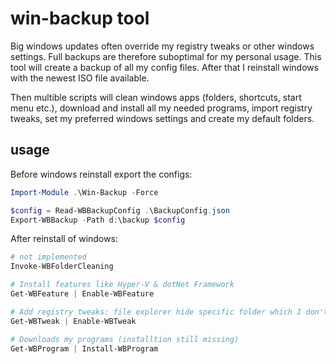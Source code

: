 # win-backup tool
Big windows updates often override my registry tweaks or other windows settings.
Full backups are therefore suboptimal for my personal usage.
This tool will create a backup of all my config files.
After that I reinstall windows with the newest ISO file available.

Then multible scripts will clean windows apps (folders, shortcuts, start menu etc.), download and install all my needed programs, import registry tweaks, set my preferred windows settings and create my default folders.

## usage
Before windows reinstall export the configs:
```powershell
Import-Module .\Win-Backup -Force

$config = Read-WBBackupConfig .\BackupConfig.json
Export-WBBackup -Path d:\backup $config
```

After reinstall of windows:
```powershell
# not implemented
Invoke-WBFolderCleaning

# Install features like Hyper-V & dotNet Framework
Get-WBFeature | Enable-WBFeature

# Add registry tweaks: file explorer hide specific folder which I don't use (Documents, 3D Objets, Music...)
Get-WBTweak | Enable-WBTweak

# Downloads my programs (installtion still missing)
Get-WBProgram | Install-WBProgram
```
